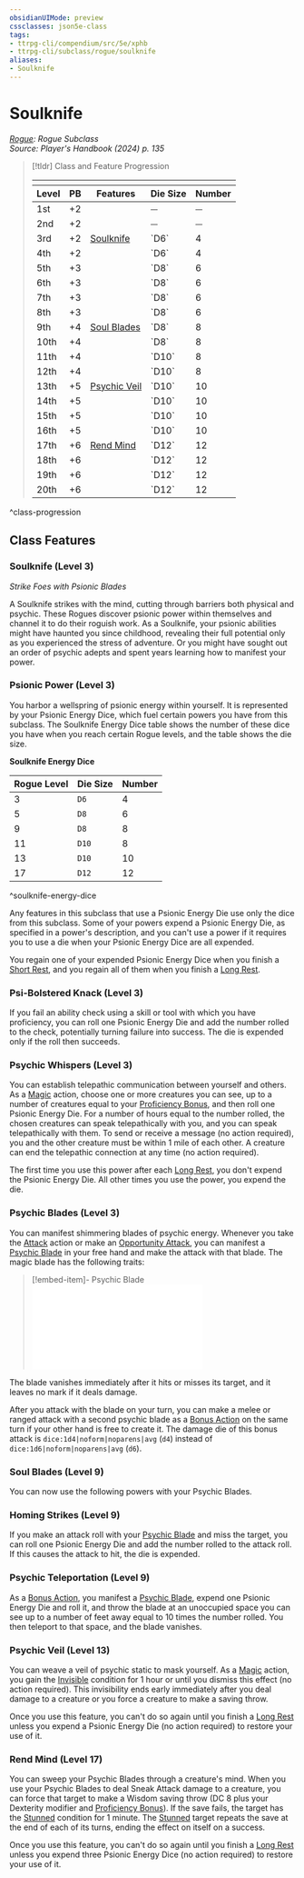 ```yaml
---
obsidianUIMode: preview
cssclasses: json5e-class
tags:
- ttrpg-cli/compendium/src/5e/xphb
- ttrpg-cli/subclass/rogue/soulknife
aliases:
- Soulknife
---
```

# Soulknife
*[Rogue](./rogue-xphb.md): Rogue Subclass*  
*Source: Player's Handbook (2024) p. 135*  

> [!tldr] Class and Feature Progression
> 
> <table class="class-progression">
> <thead>
> <tr><th colspan='5'></th></tr>
> <tr class="class-progression"><th class"level">Level</th><th class"pb">PB</th><th class"feature">Features</th><th class="value"><span class='tip' title='Soulknife Energy Die Size'>Die Size</span></th><th class="value"><span class='tip' title='Soulknife Energy Die Number'>Number</span></th></tr>
> </thead><tbody>
> <tr class="class-progression"><td class"level">1st</td><td class"pb">+2</td><td class"feature"></td><td class="value">⏤</td><td class="value">⏤</td></tr>
> <tr class="class-progression"><td class"level">2nd</td><td class"pb">+2</td><td class"feature"></td><td class="value">⏤</td><td class="value">⏤</td></tr>
> <tr class="class-progression"><td class"level">3rd</td><td class"pb">+2</td><td class"feature"><a href='#Soulknife (Level 3)' class='internal-link'>Soulknife</a></td><td class="value">`D6`</td><td class="value">4</td></tr>
> <tr class="class-progression"><td class"level">4th</td><td class"pb">+2</td><td class"feature"></td><td class="value">`D6`</td><td class="value">4</td></tr>
> <tr class="class-progression"><td class"level">5th</td><td class"pb">+3</td><td class"feature"></td><td class="value">`D8`</td><td class="value">6</td></tr>
> <tr class="class-progression"><td class"level">6th</td><td class"pb">+3</td><td class"feature"></td><td class="value">`D8`</td><td class="value">6</td></tr>
> <tr class="class-progression"><td class"level">7th</td><td class"pb">+3</td><td class"feature"></td><td class="value">`D8`</td><td class="value">6</td></tr>
> <tr class="class-progression"><td class"level">8th</td><td class"pb">+3</td><td class"feature"></td><td class="value">`D8`</td><td class="value">6</td></tr>
> <tr class="class-progression"><td class"level">9th</td><td class"pb">+4</td><td class"feature"><a href='#Soul Blades (Level 9)' class='internal-link'>Soul Blades</a></td><td class="value">`D8`</td><td class="value">8</td></tr>
> <tr class="class-progression"><td class"level">10th</td><td class"pb">+4</td><td class"feature"></td><td class="value">`D8`</td><td class="value">8</td></tr>
> <tr class="class-progression"><td class"level">11th</td><td class"pb">+4</td><td class"feature"></td><td class="value">`D10`</td><td class="value">8</td></tr>
> <tr class="class-progression"><td class"level">12th</td><td class"pb">+4</td><td class"feature"></td><td class="value">`D10`</td><td class="value">8</td></tr>
> <tr class="class-progression"><td class"level">13th</td><td class"pb">+5</td><td class"feature"><a href='#Psychic Veil (Level 13)' class='internal-link'>Psychic Veil</a></td><td class="value">`D10`</td><td class="value">10</td></tr>
> <tr class="class-progression"><td class"level">14th</td><td class"pb">+5</td><td class"feature"></td><td class="value">`D10`</td><td class="value">10</td></tr>
> <tr class="class-progression"><td class"level">15th</td><td class"pb">+5</td><td class"feature"></td><td class="value">`D10`</td><td class="value">10</td></tr>
> <tr class="class-progression"><td class"level">16th</td><td class"pb">+5</td><td class"feature"></td><td class="value">`D10`</td><td class="value">10</td></tr>
> <tr class="class-progression"><td class"level">17th</td><td class"pb">+6</td><td class"feature"><a href='#Rend Mind (Level 17)' class='internal-link'>Rend Mind</a></td><td class="value">`D12`</td><td class="value">12</td></tr>
> <tr class="class-progression"><td class"level">18th</td><td class"pb">+6</td><td class"feature"></td><td class="value">`D12`</td><td class="value">12</td></tr>
> <tr class="class-progression"><td class"level">19th</td><td class"pb">+6</td><td class"feature"></td><td class="value">`D12`</td><td class="value">12</td></tr>
> <tr class="class-progression"><td class"level">20th</td><td class"pb">+6</td><td class"feature"></td><td class="value">`D12`</td><td class="value">12</td></tr>
> </tbody></table>

^class-progression


## Class Features

### Soulknife (Level 3)

*Strike Foes with Psionic Blades*

A Soulknife strikes with the mind, cutting through barriers both physical and psychic. These Rogues discover psionic power within themselves and channel it to do their roguish work. As a Soulknife, your psionic abilities might have haunted you since childhood, revealing their full potential only as you experienced the stress of adventure. Or you might have sought out an order of psychic adepts and spent years learning how to manifest your power.

### Psionic Power (Level 3)

You harbor a wellspring of psionic energy within yourself. It is represented by your Psionic Energy Dice, which fuel certain powers you have from this subclass. The Soulknife Energy Dice table shows the number of these dice you have when you reach certain Rogue levels, and the table shows the die size.

**Soulknife Energy Dice**

| Rogue Level | Die Size | Number |
|-------------|----------|--------|
| 3 | `D6` | 4 |
| 5 | `D8` | 6 |
| 9 | `D8` | 8 |
| 11 | `D10` | 8 |
| 13 | `D10` | 10 |
| 17 | `D12` | 12 |
^soulknife-energy-dice

Any features in this subclass that use a Psionic Energy Die use only the dice from this subclass. Some of your powers expend a Psionic Energy Die, as specified in a power's description, and you can't use a power if it requires you to use a die when your Psionic Energy Dice are all expended.

You regain one of your expended Psionic Energy Dice when you finish a [Short Rest](Інструменти%20ДМ/CLI/rules/variant-rules/short-rest-xphb.md), and you regain all of them when you finish a [Long Rest](Інструменти%20ДМ/CLI/rules/variant-rules/long-rest-xphb.md).

### Psi-Bolstered Knack (Level 3)

If you fail an ability check using a skill or tool with which you have proficiency, you can roll one Psionic Energy Die and add the number rolled to the check, potentially turning failure into success. The die is expended only if the roll then succeeds.

### Psychic Whispers (Level 3)

You can establish telepathic communication between yourself and others. As a [Magic](Інструменти%20ДМ/CLI/rules/actions.md#Magic) action, choose one or more creatures you can see, up to a number of creatures equal to your [Proficiency Bonus](Інструменти%20ДМ/CLI/rules/variant-rules/proficiency-xphb.md), and then roll one Psionic Energy Die. For a number of hours equal to the number rolled, the chosen creatures can speak telepathically with you, and you can speak telepathically with them. To send or receive a message (no action required), you and the other creature must be within 1 mile of each other. A creature can end the telepathic connection at any time (no action required).

The first time you use this power after each [Long Rest](Інструменти%20ДМ/CLI/rules/variant-rules/long-rest-xphb.md), you don't expend the Psionic Energy Die. All other times you use the power, you expend the die.

### Psychic Blades (Level 3)

You can manifest shimmering blades of psychic energy. Whenever you take the [Attack](Інструменти%20ДМ/CLI/rules/actions.md#Attack) action or make an [Opportunity Attack](Інструменти%20ДМ/CLI/rules/actions.md#Opportunity%20Attack), you can manifest a [Psychic Blade](Інструменти%20ДМ/CLI/items/psychic-blade-xphb.md) in your free hand and make the attack with that blade. The magic blade has the following traits:

> [!embed-item]- Psychic Blade
> ![Psychic Blade](Інструменти%20ДМ/CLI/items/psychic-blade-xphb.md)

The blade vanishes immediately after it hits or misses its target, and it leaves no mark if it deals damage.

After you attack with the blade on your turn, you can make a melee or ranged attack with a second psychic blade as a [Bonus Action](Інструменти%20ДМ/CLI/rules/variant-rules/bonus-action-xphb.md) on the same turn if your other hand is free to create it. The damage die of this bonus attack is `dice:1d4|noform|noparens|avg` (`d4`) instead of `dice:1d6|noform|noparens|avg` (`d6`).

### Soul Blades (Level 9)

You can now use the following powers with your Psychic Blades.

### Homing Strikes (Level 9)

If you make an attack roll with your [Psychic Blade](Інструменти%20ДМ/CLI/items/psychic-blade-xphb.md) and miss the target, you can roll one Psionic Energy Die and add the number rolled to the attack roll. If this causes the attack to hit, the die is expended.

### Psychic Teleportation (Level 9)

As a [Bonus Action](Інструменти%20ДМ/CLI/rules/variant-rules/bonus-action-xphb.md), you manifest a [Psychic Blade](Інструменти%20ДМ/CLI/items/psychic-blade-xphb.md), expend one Psionic Energy Die and roll it, and throw the blade at an unoccupied space you can see up to a number of feet away equal to 10 times the number rolled. You then teleport to that space, and the blade vanishes.

### Psychic Veil (Level 13)

You can weave a veil of psychic static to mask yourself. As a [Magic](Інструменти%20ДМ/CLI/rules/actions.md#Magic) action, you gain the [Invisible](Інструменти%20ДМ/CLI/rules/conditions.md#Invisible) condition for 1 hour or until you dismiss this effect (no action required). This invisibility ends early immediately after you deal damage to a creature or you force a creature to make a saving throw.

Once you use this feature, you can't do so again until you finish a [Long Rest](Інструменти%20ДМ/CLI/rules/variant-rules/long-rest-xphb.md) unless you expend a Psionic Energy Die (no action required) to restore your use of it.

### Rend Mind (Level 17)

You can sweep your Psychic Blades through a creature's mind. When you use your Psychic Blades to deal Sneak Attack damage to a creature, you can force that target to make a Wisdom saving throw (DC 8 plus your Dexterity modifier and [Proficiency Bonus](Інструменти%20ДМ/CLI/rules/variant-rules/proficiency-xphb.md)). If the save fails, the target has the [Stunned](Інструменти%20ДМ/CLI/rules/conditions.md#Stunned) condition for 1 minute. The [Stunned](Інструменти%20ДМ/CLI/rules/conditions.md#Stunned) target repeats the save at the end of each of its turns, ending the effect on itself on a success.

Once you use this feature, you can't do so again until you finish a [Long Rest](Інструменти%20ДМ/CLI/rules/variant-rules/long-rest-xphb.md) unless you expend three Psionic Energy Dice (no action required) to restore your use of it.